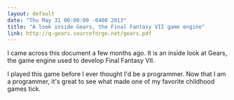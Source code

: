 ```yaml
---
layout: default
date: "Thu May 31 00:00:00 -0400 2013"
title: "A look inside Gears, the Final Fantasy VII game engine"
link: http://q-gears.sourceforge.net/gears.pdf
---
```


I came across this document a few months ago. It is an inside look at Gears,
the game engine used to develop Final Fantasy VII.

I played this game before I ever thought I'd be a programmer. Now that I am a
programmer, it's great to see what made one of my favorite childhood games
tick.
